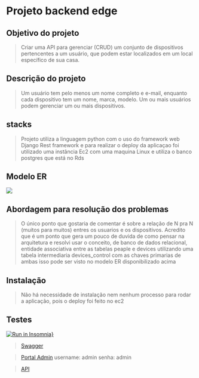 # Projeto backend edge


## Objetivo do projeto
> Criar uma API para gerenciar (CRUD) um conjunto de dispositivos pertencentes a um usuário, que podem estar localizados em um local específico de sua
casa.

## Descrição do projeto
> Um usuário tem pelo menos um nome completo e e-mail, enquanto cada dispositivo tem um nome, marca, modelo. Um ou mais usuários podem gerenciar um ou
mais dispositivos.

## stacks
> Projeto utiliza a linguagem python com o uso do framework web Django Rest framework e para realizar o deploy da aplicaçao foi utilizado uma instância Ec2 com uma maquina Linux e utiliza o banco postgres que está no Rds








## Modelo ER
![](https://github.com/matheus-giordani/base_image/blob/main/teste%20-%20public%20(1).png)



## Abordagem para resolução dos problemas
> O único ponto que gostaria de comentar é sobre a relação de N pra N (muitos para muitos) entres os usuarios e os dispositivos. Acredito que é um ponto que gera um pouco de duvida de como pensar na arquitetura e resolvi usar o conceito, de banco de dados relacional, entidade associativa entre as tabelas peaple e devices utilizando uma tabela intermediaria devices_control com as chaves primarias de ambas isso pode ser visto no modelo ER disponibilizado acima


## Instalação
> Não há necessidade de instalação nem nenhum processo para rodar a aplicação, pois o deploy foi feito no ec2

## Testes
[![Run in Insomnia}](https://insomnia.rest/images/run.svg)](https://insomnia.rest/run/?label=edge%20API&uri=https%3A%2F%2Fraw.githubusercontent.com%2Fmatheus-giordani%2Fbase_image%2F065423ae3595dd3af677c455e1141a5abdb6f0fc%2FInsomnia_2022-10-01.json)

> [Swagger](http://54.91.16.211:8000/documentation/)

>[Portal Admin](http://54.91.16.211:8000/admin/) username: admin senha: admin



> [API](http://54.91.16.211:8000/)




 







